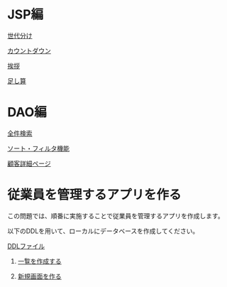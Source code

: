 # JSP編

[世代分け](./jsp/age.md)

[カウントダウン](./jsp/count-down.md)

[挨拶](./jsp/greet.md)

[足し算](./jsp/sum.md)

# DAO編

[全件検索](./dao/all.md)

[ソート・フィルタ機能](./dao/sort-filter.md)

[顧客詳細ページ](./dao/detail.md)

# 従業員を管理するアプリを作る

この問題では、順番に実施することで従業員を管理するアプリを作成します。

以下のDDLを用いて、ローカルにデータベースを作成してください。

[DDLファイル](./employee/create_employee_sql.ddl)

1. [一覧を作成する](./employee/01-list.md)

2. [新規画面を作る](./employee/02-new.md)